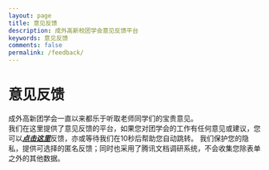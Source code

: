 ```yaml
---
layout: page
title: 意见反馈
description: 成外高新校团学会意见反馈平台
keywords: 意见反馈
comments: false
permalink: /feedback/
---
```


# 意见反馈
成外高新团学会一直以来都乐于听取老师同学们的宝贵意见。  
我们在这里提供了意见反馈的平台，如果您对团学会的工作有任何意见或建议，您可以[***点击这里***](https://docs.qq.com/form/page/DVFBpcVZvaFRSa3NX?_w_tencentdocx_form=1)反馈，亦或等待我们在10秒后帮助您自动跳转。
我们保护您的隐私，提供可选择的匿名反馈；同时也采用了腾讯文档调研系统，不会收集您除表单之外的其他数据。


<meta http-equiv="refresh" content="10;url= https://docs.qq.com/form/page/DVFBpcVZvaFRSa3NX?_w_tencentdocx_form=1 ">
<!--script language="javascript"> location.replace(" https://docs.qq.com/form/page/DVFBpcVZvaFRSa3NX?_w_tencentdocx_form=1 ") </script-->